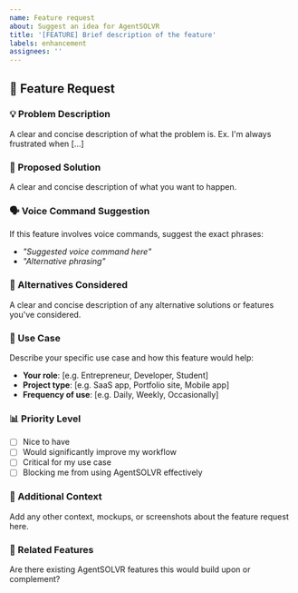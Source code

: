 ```yaml
---
name: Feature request
about: Suggest an idea for AgentSOLVR
title: '[FEATURE] Brief description of the feature'
labels: enhancement
assignees: ''
---
```


## 🚀 Feature Request

### 💡 Problem Description
A clear and concise description of what the problem is. Ex. I'm always frustrated when [...]

### 🎯 Proposed Solution
A clear and concise description of what you want to happen.

### 🗣️ Voice Command Suggestion
If this feature involves voice commands, suggest the exact phrases:
- *"Suggested voice command here"*
- *"Alternative phrasing"*

### 🤔 Alternatives Considered
A clear and concise description of any alternative solutions or features you've considered.

### 💼 Use Case
Describe your specific use case and how this feature would help:
- **Your role**: [e.g. Entrepreneur, Developer, Student]
- **Project type**: [e.g. SaaS app, Portfolio site, Mobile app]
- **Frequency of use**: [e.g. Daily, Weekly, Occasionally]

### 📊 Priority Level
- [ ] Nice to have
- [ ] Would significantly improve my workflow
- [ ] Critical for my use case
- [ ] Blocking me from using AgentSOLVR effectively

### 🎨 Additional Context
Add any other context, mockups, or screenshots about the feature request here.

### 🔗 Related Features
Are there existing AgentSOLVR features this would build upon or complement?